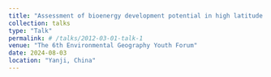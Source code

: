 ```yaml
---
title: "Assessment of bioenergy development potential in high latitude regions in the Russian Far East"
collection: talks
type: "Talk"
permalink: # /talks/2012-03-01-talk-1
venue: "The 6th Environmental Geography Youth Forum"
date: 2024-08-03
location: "Yanji, China"
---
```


<!--This is a description of your talk, which is a markdown files that can be all markdown-ified like any other post. Yay markdown!-->
